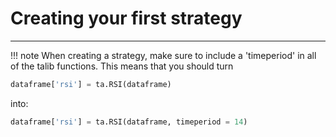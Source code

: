 # Creating your first strategy
***
!!! note
    When creating a strategy, make sure to include a 'timeperiod' in all of the talib functions. This means that you should turn 
```python 
dataframe['rsi'] = ta.RSI(dataframe)
```
into:
```python
dataframe['rsi'] = ta.RSI(dataframe, timeperiod = 14)
```

